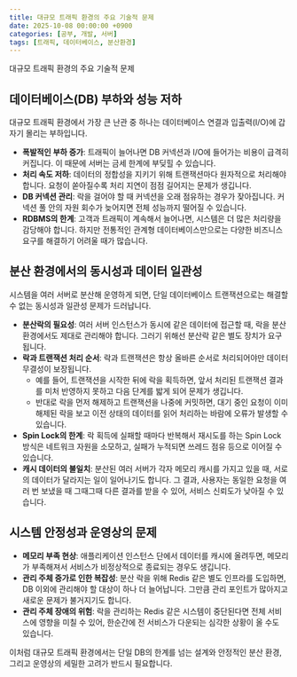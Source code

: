 ```yaml
---
title: 대규모 트래픽 환경의 주요 기술적 문제
date: 2025-10-08 00:00:00 +0900
categories: [공부, 개발, 서버]
tags: [트래픽, 데이터베이스, 분산환경]
---
```


대규모 트래픽 환경의 주요 기술적 문제

## 데이터베이스(DB) 부하와 성능 저하

대규모 트래픽 환경에서 가장 큰 난관 중 하나는 데이터베이스 연결과 입출력(I/O)에 갑자기 몰리는 부하입니다.

- **폭발적인 부하 증가**: 트래픽이 늘어나면 DB 커넥션과 I/O에 들어가는 비용이 급격히 커집니다. 이 때문에 서버는 금세 한계에 부딪힐 수 있습니다.
- **처리 속도 저하**: 데이터의 정합성을 지키기 위해 트랜잭션마다 원자적으로 처리해야 합니다. 요청이 쏟아질수록 처리 지연이 점점 길어지는 문제가 생깁니다.
- **DB 커넥션 관리**: 락을 걸어야 할 때 커넥션을 오래 점유하는 경우가 잦아집니다. 커넥션 풀 안의 자원 회수가 늦어지면 전체 성능까지 떨어질 수 있습니다.
- **RDBMS의 한계**: 고객과 트래픽이 계속해서 늘어나면, 시스템은 더 많은 처리량을 감당해야 합니다. 하지만 전통적인 관계형 데이터베이스만으로는 다양한 비즈니스 요구를 해결하기 어려울 때가 많습니다.

## 분산 환경에서의 동시성과 데이터 일관성

시스템을 여러 서버로 분산해 운영하게 되면, 단일 데이터베이스 트랜잭션으로는 해결할 수 없는 동시성과 일관성 문제가 드러납니다.

- **분산락의 필요성**: 여러 서버 인스턴스가 동시에 같은 데이터에 접근할 때, 락을 분산 환경에서도 제대로 관리해야 합니다. 그러기 위해선 분산락 같은 별도 장치가 요구됩니다.
- **락과 트랜잭션 처리 순서**: 락과 트랜잭션은 항상 올바른 순서로 처리되어야만 데이터 무결성이 보장됩니다.
    - 예를 들어, 트랜잭션을 시작한 뒤에 락을 획득하면, 앞서 처리된 트랜잭션 결과를 미처 반영하지 못하고 다음 단계를 밟게 되어 문제가 생깁니다.
    - 반대로 락을 먼저 해제하고 트랜잭션을 나중에 커밋하면, 대기 중인 요청이 이미 해제된 락을 보고 이전 상태의 데이터를 읽어 처리하는 바람에 오류가 발생할 수 있습니다.
- **Spin Lock의 한계**: 락 획득에 실패할 때마다 반복해서 재시도를 하는 Spin Lock 방식은 네트워크 자원을 소모하고, 실패가 누적되면 쓰레드 점유 등으로 이어질 수 있습니다.
- **캐시 데이터의 불일치**: 분산된 여러 서버가 각자 메모리 캐시를 가지고 있을 때, 서로의 데이터가 달라지는 일이 일어나기도 합니다. 그 결과, 사용자는 동일한 요청을 여러 번 보냈을 때 그때그때 다른 결과를 받을 수 있어, 서비스 신뢰도가 낮아질 수 있습니다.

## 시스템 안정성과 운영상의 문제

- **메모리 부족 현상**: 애플리케이션 인스턴스 단에서 데이터를 캐시에 올려두면, 메모리가 부족해져서 서비스가 비정상적으로 종료되는 경우도 생깁니다.
- **관리 주체 증가로 인한 복잡성**: 분산 락을 위해 Redis 같은 별도 인프라를 도입하면, DB 이외에 관리해야 할 대상이 하나 더 늘어납니다. 그만큼 관리 포인트가 많아지고 새로운 문제가 불거지기도 합니다.
- **관리 주체 장애의 위험**: 락을 관리하는 Redis 같은 시스템이 중단된다면 전체 서비스에 영향을 미칠 수 있어, 한순간에 전 서비스가 다운되는 심각한 상황이 올 수도 있습니다.

이처럼 대규모 트래픽 환경에서는 단일 DB의 한계를 넘는 설계와 안정적인 분산 환경, 그리고 운영상의 세밀한 고려가 반드시 필요합니다.

